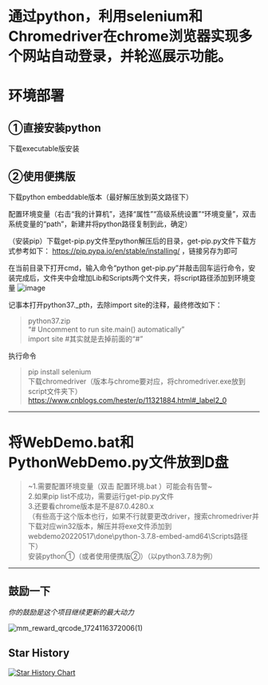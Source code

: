 # 通过python，利用selenium和Chromedriver在chrome浏览器实现多个网站自动登录，并轮巡展示功能。

# 环境部署
## ①直接安装python
下载executable版安装

## ②使用便携版
下载python embeddable版本（最好解压放到英文路径下）

配置环境变量（右击“我的计算机”，选择“属性”“高级系统设置”“环境变量”，双击系统变量的“path”，新建并将python路径复制到此，确定）

（安装pip）下载get-pip.py文件至python解压后的目录，get-pip.py文件下载方式参考如下：
https://pip.pypa.io/en/stable/installing/ ，链接另存为即可

在当前目录下打开cmd，输入命令“python get-pip.py”并敲击回车运行命令，安装完成后，文件夹中会增加Lib和Scripts两个文件夹，将script路径添加到环境变量
![image](https://github.com/zongru666/test/assets/166798572/39bfa7ac-9ee3-45bf-898b-b581e7ab4adb)

记事本打开python37._pth，去除import site的注释，最终修改如下：
>    python37.zip  
>    “# Uncomment to run site.main() automatically”  
>    import site  #其实就是去掉前面的“#”  

执行命令
> pip install selenium  
下载chromedriver（版本与chrome要对应，将chromedriver.exe放到script文件夹下）  
https://www.cnblogs.com/hester/p/11321884.html#_label2_0
-------------------------------------------------------------------------------------
# 将WebDemo.bat和PythonWebDemo.py文件放到D盘
> ~1.需要配置环境变量（双击 配置环境.bat ）可能会有告警~  
> 2.如果pip list不成功，需要运行get-pip.py文件  
> 3.还要看chrome版本是不是87.0.4280.x  
（有些高于这个版本也行，如果不行就要更改driver，搜索chromedriver并下载对应win32版本，解压并将exe文件添加到webdemo20220517\done\python-3.7.8-embed-amd64\Scripts路径下）  
安装python①（或者使用便携版②）（以python3.7.8为例）
-------------------------------------------------------------------------------------
## 鼓励一下
_你的鼓励是这个项目继续更新的最大动力_  

![mm_reward_qrcode_1724116372006(1)](https://github.com/user-attachments/assets/ae10606c-2a42-4486-8e6d-7b7d056ca8f4)

## Star History  

[![Star History Chart](https://api.star-history.com/svg?repos=zongru666/PythonWebDemo&type=Timeline)](https://star-history.com/#zongru666/PythonWebDemo&Timeline)





